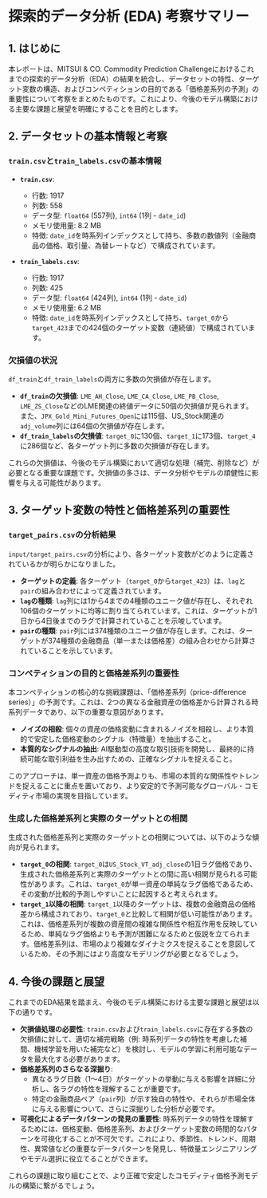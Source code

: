# 探索的データ分析 (EDA) 考察サマリー

## 1. はじめに

本レポートは、MITSUI & CO. Commodity Prediction Challengeにおけるこれまでの探索的データ分析（EDA）の結果を統合し、データセットの特性、ターゲット変数の構造、およびコンペティションの目的である「価格差系列の予測」の重要性について考察をまとめたものです。これにより、今後のモデル構築における主要な課題と展望を明確にすることを目的とします。

## 2. データセットの基本情報と考察

### `train.csv`と`train_labels.csv`の基本情報

*   **`train.csv`**:
    *   行数: 1917
    *   列数: 558
    *   データ型: `float64` (557列), `int64` (1列 - `date_id`)
    *   メモリ使用量: 8.2 MB
    *   特徴: `date_id`を時系列インデックスとして持ち、多数の数値列（金融商品の価格、取引量、為替レートなど）で構成されています。

*   **`train_labels.csv`**:
    *   行数: 1917
    *   列数: 425
    *   データ型: `float64` (424列), `int64` (1列 - `date_id`)
    *   メモリ使用量: 6.2 MB
    *   特徴: `date_id`を時系列インデックスとして持ち、`target_0`から`target_423`までの424個のターゲット変数（連続値）で構成されています。

### 欠損値の状況

`df_train`と`df_train_labels`の両方に多数の欠損値が存在します。

*   **`df_train`の欠損値**: `LME_AH_Close`, `LME_CA_Close`, `LME_PB_Close`, `LME_ZS_Close`などのLME関連の終値データに50個の欠損値が見られます。また、`JPX_Gold_Mini_Futures_Open`には115個、US_Stock関連の`adj_volume`列には64個の欠損値が存在します。
*   **`df_train_labels`の欠損値**: `target_0`に130個、`target_1`に173個、`target_4`に286個など、各ターゲット列に多数の欠損値が存在します。

これらの欠損値は、今後のモデル構築において適切な処理（補完、削除など）が必要となる重要な課題です。欠損値の多さは、データ分析やモデルの頑健性に影響を与える可能性があります。

## 3. ターゲット変数の特性と価格差系列の重要性

### `target_pairs.csv`の分析結果

`input/target_pairs.csv`の分析により、各ターゲット変数がどのように定義されているかが明らかになりました。

*   **ターゲットの定義**: 各ターゲット（`target_0`から`target_423`）は、`lag`と`pair`の組み合わせによって定義されています。
*   **`lag`の種類**: `lag`列には1から4までの4種類のユニーク値が存在し、それぞれ106個のターゲットに均等に割り当てられています。これは、ターゲットが1日から4日後までのラグで計算されていることを示唆しています。
*   **`pair`の種類**: `pair`列には374種類のユニーク値が存在します。これは、ターゲットが374種類の金融商品（単一または価格差）の組み合わせから計算されていることを示しています。

### コンペティションの目的と価格差系列の重要性

本コンペティションの核心的な挑戦課題は、「価格差系列（price-difference series）」の予測です。これは、2つの異なる金融資産の価格差から計算される時系列データであり、以下の重要な意図があります。

*   **ノイズの相殺**: 個々の資産の価格変動に含まれるノイズを相殺し、より本質的で安定した価格変動のシグナル（特徴量）を抽出すること。
*   **本質的なシグナルの抽出**: AI駆動型の高度な取引技術を開発し、最終的に持続可能な取引利益を生み出すための、正確なシグナルを捉えること。

このアプローチは、単一資産の価格予測よりも、市場の本質的な関係性やトレンドを捉えることに重点を置いており、より安定的で予測可能なグローバル・コモディティ市場の実現を目指しています。

### 生成した価格差系列と実際のターゲットとの相関

生成された価格差系列と実際のターゲットとの相関については、以下のような傾向が見られます。

*   **`target_0`の相関**: `target_0`は`US_Stock_VT_adj_close`の1日ラグ価格であり、生成された価格差系列と実際のターゲットとの間に高い相関が見られる可能性があります。これは、`target_0`が単一資産の単純なラグ価格であるため、その変動が比較的予測しやすいことに起因すると考えられます。
*   **`target_1`以降の相関**: `target_1`以降のターゲットは、複数の金融商品の価格差から構成されており、`target_0`と比較して相関が低い可能性があります。これは、価格差系列が複数の資産間の複雑な関係性や相互作用を反映しているため、単純なラグ価格よりも予測が困難になるためと仮説を立てられます。価格差系列は、市場のより複雑なダイナミクスを捉えることを意図しているため、その予測にはより高度なモデリングが必要となるでしょう。

## 4. 今後の課題と展望

これまでのEDA結果を踏まえ、今後のモデル構築における主要な課題と展望は以下の通りです。

*   **欠損値処理の必要性**: `train.csv`および`train_labels.csv`に存在する多数の欠損値に対して、適切な補完戦略（例: 時系列データの特性を考慮した補間、機械学習を用いた補完など）を検討し、モデルの学習に利用可能なデータを最大化する必要があります。
*   **価格差系列のさらなる深掘り**:
    *   異なるラグ日数（1〜4日）がターゲットの挙動に与える影響を詳細に分析し、各ラグの特性を理解することが重要です。
    *   特定の金融商品ペア（`pair`列）が示す独自の特性や、それらが市場全体に与える影響について、さらに深掘りした分析が必要です。
*   **可視化によるデータパターンの発見の重要性**: 時系列データの特性を理解するためには、価格変動、価格差系列、およびターゲット変数の時間的なパターンを可視化することが不可欠です。これにより、季節性、トレンド、周期性、異常値などの重要なデータパターンを発見し、特徴量エンジニアリングやモデル選択に役立てることができます。

これらの課題に取り組むことで、より正確で安定したコモディティ価格予測モデルの構築に繋がるでしょう。